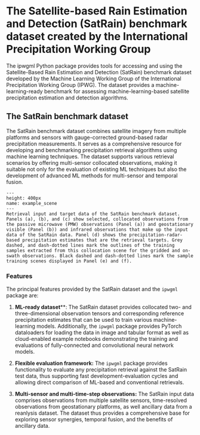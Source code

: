 # The Satellite-based Rain Estimation and Detection (SatRain) benchmark dataset created by the International Precipitation Working Group

The ipwgml Python package provides tools for accessing and using the Satellite-Based Rain Estimation and Detection (SatRain) benchmark dataset developed by the Machine Learning Working Group of the International Precipitation Working Group (IPWG). The dataset provides a machine-learning-ready benchmark for assessing  machine-learning-based  satellite precipitation estimation and detection algorithms.

## The SatRain benchmark dataset

The SatRain benchmark dataset combines satellite imagery from multiple platforms and sensors with gauge-corrected ground-based radar precipitation measurements. It serves as a comprehensive resource for developing and benchmarking precipitation retrieval algorithms using machine learning techniques. The dataset supports various retrieval scenarios by offering multi-sensor collocated observations, making it suitable not only for the evaluation of existing ML techniques but also the development of advanced ML methods for multi-sensor and temporal fusion.


```{figure} /figures/example_scene.png
---
height: 400px
name: example_scene
---
Retrieval input and target data of the SatRain benchmark dataset. Panels (a), (b), and (c) show selected, collocated observations from the passive microwave (PMW) observations (Panel (a)) and geostationary visible (Panel (b)) and infrared observations that make up the input data of the SatRain data. Panel (d) shows the precipitation-radar-based precipitation estimates that are the retrieval targets. Grey dashed, and dash-dotted lines mark the outlines of the training samples extracted from this collocation scene for the gridded and on-swath observations. Black dashed and dash-dotted lines mark the sample training scenes displayed in Panel (e) and (f).

```

### Features

The principal features provided by the SatRain dataset and the ``ipwgml`` package are:


1. **ML-ready dataset****: The SatRain dataset provides collocated two- and three-dimensional observation tensors and corresponding reference precipitation estimates that can be used to train various machine-learning models. Additionally, the ``ipwgml`` package provides PyTorch dataloaders for loading the data in image and tabular format as well as cloud-enabled example notebooks demonstrating the training and evaluations of fully-connected and convolutional neural network models. 

2. **Flexible evaluation framework:** The ``ipwgml`` package provides functionality to evaluate any precipitation retrieval against the SatRain test data, thus supporting fast development-evaluation cycles and allowing direct comparison of ML-based and conventional retrievals.

3. **Multi-sensor and multi-time-step observations:** The SatRain input data comprises observations from multiple satellite sensors, time-resolved observations from geostationary platforms, as well ancillary data from a reanlysis dataset. The dataset thus provides a comprehensive base for exploring sensor synergies, temporal fusion, and the benefits of ancillary data.
